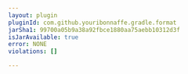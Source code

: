 ```yaml
---
layout: plugin
pluginId: com.github.youribonnaffe.gradle.format
jarSha1: 99700a05b9a38a92fbce1880aa75aebb10312d3f
isJarAvailable: true
error: NONE
violations: []

---
```

